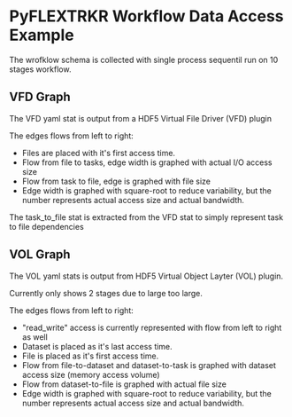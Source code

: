 # PyFLEXTRKR Workflow Data Access Example
The wrofklow schema is collected with single process sequentil run on 10 stages workflow.

## VFD Graph
The VFD yaml stat is output from a HDF5 Virtual File Driver (VFD) plugin

The edges flows from left to right:
- Files are placed with it's first access time.
- Flow from file to tasks, edge width is graphed with actual I/O access size
- Flow from task to file, edge is graphed with file size
- Edge width is graphed with square-root to reduce variability, but the number represents actual access size and actual bandwidth.

The task_to_file stat is extracted from the VFD stat to simply represent task to file dependencies

## VOL Graph
The VOL yaml stats is output from HDF5 Virtual Object Layter (VOL) plugin.


Currently only shows 2 stages due to large too large.


The edges flows from left to right:
- "read_write" access is currently represented with flow from left to right as well
- Dataset is placed as it's last access time.
- File is placed as it's first access time.
- Flow from file-to-dataset and dataset-to-task is graphed with dataset access size (memory access volume)
- Flow from dataset-to-file is graphed with actual file size
- Edge width is graphed with square-root to reduce variability, but the number represents actual access size and actual bandwidth.